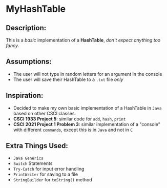 # MyHashTable

## Description:
This is a *basic* implementation of a **HashTable**, *don't expect anything too fancy*.

## Assumptions:
 - The user will not type in random letters for an argument in the console
 - The user will save their HashTable to a `.txt` file *only*
 
## Inspiration:
 - Decided to make my own basic implementation of a HashTable in `Java` based on other CSCI classes.
 - **CSCI 1933 Project 5**: similar code for `add`, `hash`, `print`
 - **CSCI 2021 Project 1 Problem 3**: similar implementation of a "console" with different `commands`, except this is in `Java` and not in `C`

## Extra Things Used:
 - `Java Generics`
 - `Switch` Statements
 - `Try-Catch` for input error handling
 - `PrintWriter` for saving to a file
 - `StringBuilder` for `toString()` method

